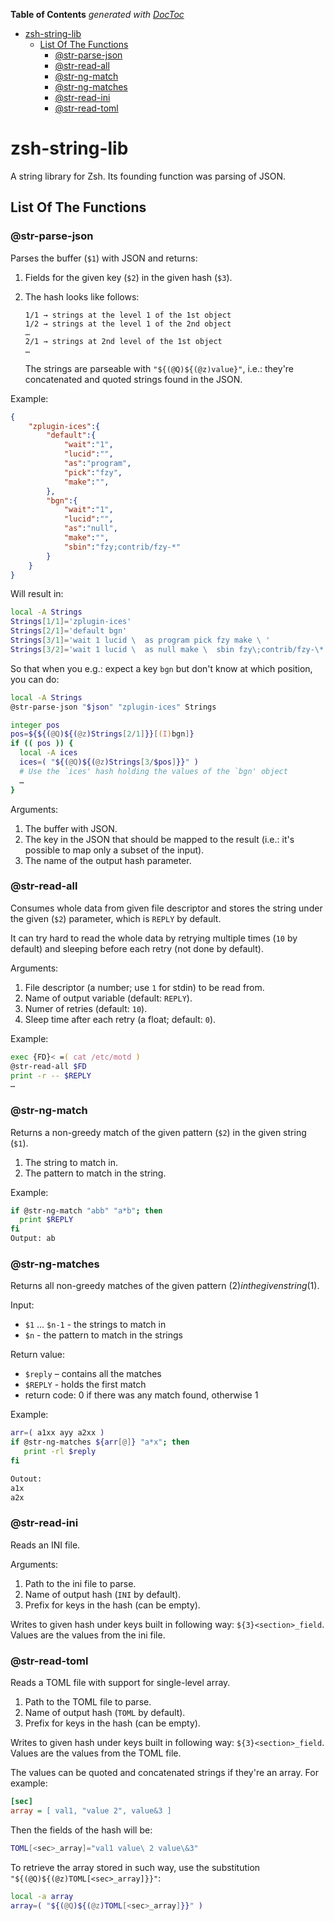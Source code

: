 <!-- START doctoc generated TOC please keep comment here to allow auto update -->
<!-- DON'T EDIT THIS SECTION, INSTEAD RE-RUN doctoc TO UPDATE -->
**Table of Contents**  *generated with [DocToc](https://github.com/thlorenz/doctoc)*

- [zsh-string-lib](#zsh-string-lib)
  - [List Of The Functions](#list-of-the-functions)
    - [@str-parse-json](#str-parse-json)
    - [@str-read-all](#str-read-all)
    - [@str-ng-match](#str-ng-match)
    - [@str-ng-matches](#str-ng-matches)
    - [@str-read-ini](#str-read-ini)
    - [@str-read-toml](#str-read-toml)

<!-- END doctoc generated TOC please keep comment here to allow auto update -->

# zsh-string-lib

A string library for Zsh. Its founding function was parsing of JSON.

## List Of The Functions

### @str-parse-json

Parses the buffer (`$1`) with JSON and returns:

1. Fields for the given key (`$2`) in the given hash (`$3`).
2. The hash looks like follows:

    ```
    1/1 → strings at the level 1 of the 1st object
    1/2 → strings at the level 1 of the 2nd object
    …
    2/1 → strings at 2nd level of the 1st object
    …
    ```

    The strings are parseable with `"${(@Q)${(@z)value}"`, i.e.:
    they're concatenated and quoted strings found in the JSON.

Example:

```json
{
    "zplugin-ices":{
        "default":{
            "wait":"1",
            "lucid":"",
            "as":"program",
            "pick":"fzy",
            "make":"",
        },
        "bgn":{
            "wait":"1",
            "lucid":"",
            "as":"null",
            "make":"",
            "sbin":"fzy;contrib/fzy-*"
        }
    }
}
```

Will result in:

```zsh
local -A Strings
Strings[1/1]='zplugin-ices'
Strings[2/1]='default bgn'
Strings[3/1]='wait 1 lucid \  as program pick fzy make \ '
Strings[3/2]='wait 1 lucid \  as null make \  sbin fzy\;contrib/fzy-\*'
```

So that when you e.g.: expect a key `bgn` but don't know at which
position, you can do:

```zsh
local -A Strings
@str-parse-json "$json" "zplugin-ices" Strings

integer pos
pos=${${(@Q)${(@z)Strings[2/1]}}[(I)bgn]}
if (( pos )) {
  local -A ices
  ices=( "${(@Q)${(@z)Strings[3/$pos]}}" )
  # Use the `ices' hash holding the values of the `bgn' object
  …
}
```

Arguments:

1. The buffer with JSON.
2. The key in the JSON that should be mapped to the result (i.e.: it's possible
   to map only a subset of the input).
3. The name of the output hash parameter.

### @str-read-all

Consumes whole data from given file descriptor and stores the string under the
given (`$2`) parameter, which is `REPLY` by default.

It can try hard to read the whole data by retrying multiple times (`10` by
default) and sleeping before each retry (not done by default).

Arguments:

1. File descriptor (a number; use `1` for stdin) to be read from.
2. Name of output variable (default: `REPLY`).
3. Numer of retries (default: `10`).
4. Sleep time after each retry (a float; default: `0`).

Example:

```zsh
exec {FD}< =( cat /etc/motd )
@str-read-all $FD
print -r -- $REPLY
…
```

### @str-ng-match

Returns a non-greedy match of the given pattern (`$2`) in the given string
(`$1`).

1. The string to match in.
2. The pattern to match in the string.

Example:

```zsh
if @str-ng-match "abb" "a*b"; then
  print $REPLY
fi
Output: ab
```

### @str-ng-matches


Returns all non-greedy matches of the given pattern ($2) in the given string
($1).

Input:

- `$1` … `$n-1` - the strings to match in
- `$n`         - the pattern to match in the strings

Return value:

- `$reply` – contains all the matches
- `$REPLY` - holds the first match
- return code: 0 if there was any match found, otherwise 1

Example:

```zsh
arr=( a1xx ayy a2xx )
if @str-ng-matches ${arr[@]} "a*x"; then
   print -rl $reply
fi

Outout:
a1x
a2x
```

### @str-read-ini

Reads an INI file.

Arguments:

1. Path to the ini file to parse.
2. Name of output hash (`INI` by default).
3. Prefix for keys in the hash (can be empty).

Writes to given hash under keys built in following way: `${3}<section>_field`.
Values are the values from the ini file.

### @str-read-toml


Reads a TOML file with support for single-level array.

1. Path to the TOML file to parse.
2. Name of output hash (`TOML` by default).
3. Prefix for keys in the hash (can be empty).

Writes to given hash under keys built in following way: `${3}<section>_field`.
Values are the values from the TOML file.

The values can be quoted and concatenated strings if they're an array. For
example:

```ini
[sec]
array = [ val1, "value 2", value&3 ]
```

Then the fields of the hash will be:

```zsh
TOML[<sec>_array]="val1 value\ 2 value\&3"
```

To retrieve the array stored in such way, use the substitution
`"${(@Q)${(@z)TOML[<sec>_array]}}"`:

```zsh
local -a array
array=( "${(@Q)${(@z)TOML[<sec>_array]}}" )
```

<!-- vim:set ft=markdown tw=80 fo+=an1 autoindent: -->
